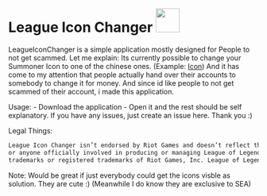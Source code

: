 # League Icon Changer <img src="http://raw.communitydragon.org/7.21/plugins/rcp-be-lol-game-data/global/default/v1/profile-icons/3104.jpg" width="48" height="48" />

LeagueIconChanger is a simple application mostly designed for People to not get scammed.
Let me explain: Its currently possible to change your Summoner Icon to one of the chinese ones. (Example: [Icon](http://leagueoflegends.wikia.com/wiki/Summoner_icon?file=Tencent_Lux_profileicon.png))
And it has come to my attention that people actually hand over their accounts to somebody to change it for money. And since id like people to not get scammed of their account, i made this application.

Usage:
	- Download the application
	- Open it and the rest should be self explanatory. If you have any issues, just create an issue here. Thank you :)

Legal Things:

```mk
League Icon Changer isn’t endorsed by Riot Games and doesn’t reflect the views or opinions of Riot Games
or anyone officially involved in producing or managing League of Legends. League of Legends and Riot Games are
trademarks or registered trademarks of Riot Games, Inc. League of Legends © Riot Games, Inc.
```

Note:
	Would be great if just everybody could get the icons visble as solution. They are cute :)
	(Meanwhile I do know they are exclusive to SEA)